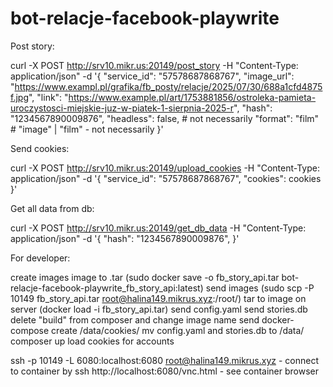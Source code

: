 # bot-relacje-facebook-playwrite


Post story:

curl -X POST http://srv10.mikr.us:20149/post_story -H "Content-Type: application/json" -d '{
    "service_id": "57578687868767",
    "image_url": "https://www.exampl.pl/grafika/fb_posty/relacje/2025/07/30/688a1cfd4875f.jpg",
    "link": "https://www.example.pl/art/1753881856/ostroleka-pamieta-uroczystosci-miejskie-juz-w-piatek-1-sierpnia-2025-r",
    "hash": "1234567890009876",
    "headless": false,          # not necessarily
    "format": "film"             # "image" | "film" - not necessarily
}'


Send cookies:

curl -X POST http://srv10.mikr.us:20149/upload_cookies -H "Content-Type: application/json" -d '{
    "service_id": "57578687868767",
    "cookies": cookies
}'


Get all data from db:

curl -X POST http://srv10.mikr.us:20149/get_db_data -H "Content-Type: application/json" -d '{
    "hash": "1234567890009876",
}'







For developer:


create images
image to .tar (sudo docker save -o fb_story_api.tar bot-relacje-facebook-playwrite_fb_story_api:latest)
send images (sudo scp -P 10149 fb_story_api.tar root@halina149.mikrus.xyz:/root/)
tar to image on server (docker load -i fb_story_api.tar)
send config.yaml
send stories.db
delete "build" from composer and change image name
send docker-compose
create /data/cookies/
mv config.yaml and stories.db to /data/
composer up
load cookies for accounts


ssh -p 10149 -L 6080:localhost:6080 root@halina149.mikrus.xyz - connect to container by ssh
http://localhost:6080/vnc.html - see container browser